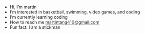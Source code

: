 - Hi, I’m martin
- I’m interested in basketball, swimming, video games, and coding
- I’m currently learning coding
- How to reach me martintang410@gmail.com
- Fun fact: I am a stickman
